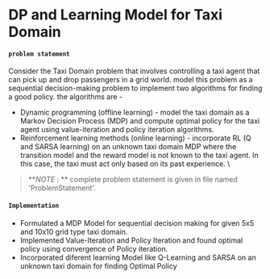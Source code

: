 # DP and Learning Model for Taxi Domain 

#### `problem statement` 
Consider the Taxi Domain problem that involves controlling a taxi agent that can pick up and drop passengers in a grid world. model this problem as a sequential decision-making problem to implement two algorithms for finding a good policy. the algorithms are - 
* Dynamic programming (offline learning) -  model the taxi domain as a Markov Decision Process (MDP) and compute optimal policy for the taxi agent using value-iteration and policy iteration algorithms.
* Reinforcement learning methods (online learning) - incorporate RL (Q and SARSA learning) on an unknown taxi domain MDP where the transition model and the reward model is not known to the taxi agent. In this case, the taxi must act only based on its past experience. \
>  **_NOTE_ : ** complete problem statement is given in file named 'ProblemStatement'.


#### `Implementation`
* Formulated a MDP Model for sequential decision making for given 5x5 and 10x10 grid type taxi domain.
* Implemented Value-Iteration and Policy Iteration and found optimal policy using convergence of Policy iteration.
* Incorporated diferent learning Model like Q-Learning and SARSA on an unknown taxi domain for finding Optimal Policy



